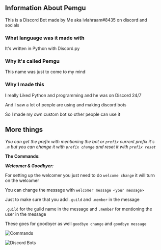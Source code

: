 ## Information About Pemgu
This is a Discord Bot made by Me aka lvlahraam#8435 on discord and socials

### What language was it made with
It's written in Python with Discord.py

### Why it's called Pemgu
This name was just to come to my mind

### Why I made this
I really Liked Python and programming and he was on Discord 24/7

And I saw a lot of people are using and making discord bots

So I made my own custom bot so other people can use it

## More things

*You can get the prefix with mentioning the bot or `prefix`*
*current prefix it's `.m`*
*but you can change it with `prefix change`*
*and reset it with `prefix reset`*

**The Commands:**

***Welcomer & Goodbyer:***

For setting up the welcomer you just need to do `welcome change` it will turn on the welcomer

You can change the message with `welcomer message <your message>`

Just to make sure that you add `.guild` and `.member` in the message

`.guild` for the guild name in the message and `.member` for mentioning the user in the message

These goes for goodbyer as well
`goodbye change` and `goodbye message`

![Commands](https://cdn.discordapp.com/attachments/381963689470984203/898639049567371314/unknown.png)

![Discord Bots](https://top.gg/api/widget/844226171972616205.svg)
